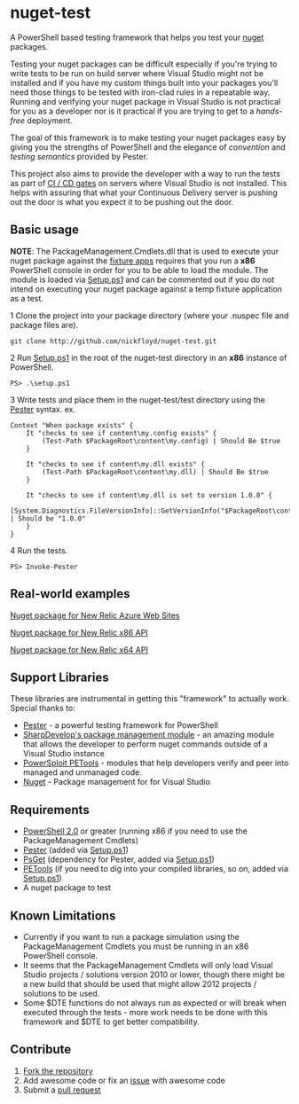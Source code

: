 nuget-test
=================================================================

A PowerShell based testing framework that helps you test your [nuget](http://nuget.org) packages.

Testing your nuget packages can be difficult especially if you're trying to write tests to be run on build server where Visual Studio might not be installed and if
you have my custom things built into your packages you'll need those things to be tested with iron-clad rules in a repeatable way. Running and verifying your nuget package in Visual Studio is not practical for you as a developer nor is it practical if you are trying to get to a *hands-free* deployment.

The goal of this framework is to make testing your nuget packages easy by giving you the strengths of PowerShell and the elegance of *convention* and *testing semantics* provided by Pester.

This project also aims to provide the developer with a way to run the tests as part of [CI / CD gates](http://en.wikipedia.org/wiki/Continuous_delivery) on servers where Visual Studio is not installed.  This helps with assuring that what your Continuous Delivery server is pushing out the door is what you expect it to be pushing out the door.

Basic usage
-----------

**NOTE**: The PackageManagement.Cmdlets.dll that is used to execute your nuget package against the [fixture apps]() requires that you run a **x86** PowerShell console in order for you to be able to load the module. The module is loaded via [Setup.ps1]() and can be commented out if you do not intend on executing your nuget package against a temp fixture application as a test.

1 Clone the project into your package directory (where your .nuspec file and package files are).

    git clone http://github.com/nickfloyd/nuget-test.git

2 Run [Setup.ps1]() in the root of the nuget-test directory in an **x86** instance of PowerShell.
	
	PS> .\setup.ps1

3 Write tests and place them in the nuget-test/test directory using the [Pester](https://github.com/pester/Pester) syntax. ex.
		
	Context "When package exists" {
		It "checks to see if content\my.config exists" {
			(Test-Path $PackageRoot\content\my.config) | Should Be $true
		}
		
		It "checks to see if content\my.dll exists" {
			(Test-Path $PackageRoot\content\my.dll) | Should Be $true
		}
		
		It "checks to see if content\my.dll is set to version 1.0.0" {
			[System.Diagnostics.FileVersionInfo]::GetVersionInfo("$PackageRoot\content\my.dll").FileVersion | Should be "1.0.0"
		}
	}


4 Run the tests.

	PS> Invoke-Pester

Real-world examples
------------
[Nuget package for New Relic Azure Web Sites](https://github.com/newrelic/nuget-azure-web-sites/tree/master/nuget.test)

[Nuget package for New Relic x86 API](https://github.com/newrelic/nuget-agent-api-x86)

[Nuget package for New Relic x64 API](https://github.com/newrelic/nuget-agent-api-x86)

Support Libraries
------------
These libraries are instrumental in getting this "framework" to actually work. Special thanks to:

 * [Pester](https://github.com/pester/Pester) - a powerful testing framework for PowerShell
 * [SharpDevelop's package management module](https://github.com/icsharpcode/SharpDevelop/tree/master/src/AddIns/Misc/PackageManagement) - an amazing module that allows the developer to perform nuget commands outside of a Visual Studio instance
 * [PowerSploit PETools](https://github.com/mattifestation/PowerSploit) - modules that help developers verify and peer into managed and unmanaged code. 
 * [Nuget](http://nuget.org) - Package management for for Visual Studio


Requirements
------------
- [PowerShell 2.0](http://msdn.microsoft.com/en-us/library/ff637750(v=azure.10).aspx) or greater (running x86 if you need to use the PackageManagement Cmdlets)
- [Pester](https://github.com/pester/Pester) (added via [Setup.ps1]())
- [PsGet](http://psget.net/) (dependency for Pester, added via [Setup.ps1]())
- [PETools](https://github.com/mattifestation/PowerSploit) (if you need to dig into your compiled libraries, so on, added via [Setup.ps1]())
- A nuget package to test

Known Limitations
------------

- Currently if you want to run a package simulation using the PackageManagement Cmdlets you must be running in an x86 PowerShell console.
- It seems that the PackageManagement Cmdlets will only load Visual Studio projects / solutions version 2010 or lower, though there might be a new build that should be used that might allow 2012 projects / solutions to be used.
- Some $DTE functions do not always run as expected or will break when executed through the tests - more work needs to be done with this framework and $DTE to get better compatibility.

Contribute
------------
1. [Fork the repository](https://help.github.com/articles/fork-a-repo)
2. Add awesome code or fix an [issue](https://github.com/nickfloyd/nuget-test/issues) with awesome code
3. Submit a [pull request](https://github.com/nickfloyd/nuget-test/pulls)